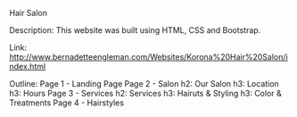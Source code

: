 Hair Salon

Description: This website was built using HTML, CSS and Bootstrap.

Link: http://www.bernadetteengleman.com/Websites/Korona%20Hair%20Salon/index.html

Outline:
Page 1 - Landing Page
Page 2 - Salon 
h2: Our Salon
     h3: Location
     h3: Hours
Page 3 - Services
h2: Services
     h3: Hairuts & Styling
     h3: Color & Treatments
Page 4 - Hairstyles

